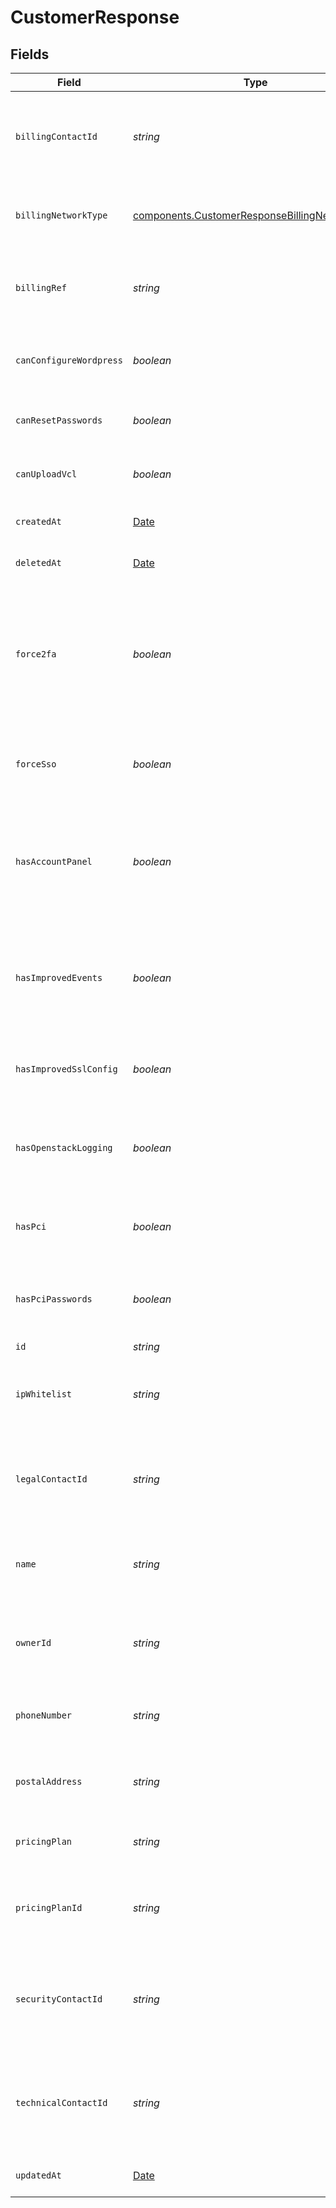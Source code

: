 # CustomerResponse


## Fields

| Field                                                                                                                    | Type                                                                                                                     | Required                                                                                                                 | Description                                                                                                              | Example                                                                                                                  |
| ------------------------------------------------------------------------------------------------------------------------ | ------------------------------------------------------------------------------------------------------------------------ | ------------------------------------------------------------------------------------------------------------------------ | ------------------------------------------------------------------------------------------------------------------------ | ------------------------------------------------------------------------------------------------------------------------ |
| `billingContactId`                                                                                                       | *string*                                                                                                                 | :heavy_minus_sign:                                                                                                       | The alphanumeric string representing the primary billing contact.                                                        |                                                                                                                          |
| `billingNetworkType`                                                                                                     | [components.CustomerResponseBillingNetworkType](../../../sdk/models/components/customerresponsebillingnetworktype.md)    | :heavy_minus_sign:                                                                                                       | Customer's current network revenue type.                                                                                 |                                                                                                                          |
| `billingRef`                                                                                                             | *string*                                                                                                                 | :heavy_minus_sign:                                                                                                       | Used for adding purchased orders to customer's account.                                                                  |                                                                                                                          |
| `canConfigureWordpress`                                                                                                  | *boolean*                                                                                                                | :heavy_minus_sign:                                                                                                       | Whether this customer can view or edit wordpress.                                                                        |                                                                                                                          |
| `canResetPasswords`                                                                                                      | *boolean*                                                                                                                | :heavy_minus_sign:                                                                                                       | Whether this customer can reset passwords.                                                                               |                                                                                                                          |
| `canUploadVcl`                                                                                                           | *boolean*                                                                                                                | :heavy_minus_sign:                                                                                                       | Whether this customer can upload VCL.                                                                                    |                                                                                                                          |
| `createdAt`                                                                                                              | [Date](https://developer.mozilla.org/en-US/docs/Web/JavaScript/Reference/Global_Objects/Date)                            | :heavy_minus_sign:                                                                                                       | Date and time in ISO 8601 format.                                                                                        | 2020-04-09 18:14:30 +0000 UTC                                                                                            |
| `deletedAt`                                                                                                              | [Date](https://developer.mozilla.org/en-US/docs/Web/JavaScript/Reference/Global_Objects/Date)                            | :heavy_minus_sign:                                                                                                       | Date and time in ISO 8601 format.                                                                                        | 2020-04-09 18:14:30 +0000 UTC                                                                                            |
| `force2fa`                                                                                                               | *boolean*                                                                                                                | :heavy_minus_sign:                                                                                                       | Specifies whether 2FA is forced or not forced on the customer account. Logs out non-2FA users once 2FA is force enabled. |                                                                                                                          |
| `forceSso`                                                                                                               | *boolean*                                                                                                                | :heavy_minus_sign:                                                                                                       | Specifies whether SSO is forced or not forced on the customer account.                                                   |                                                                                                                          |
| `hasAccountPanel`                                                                                                        | *boolean*                                                                                                                | :heavy_minus_sign:                                                                                                       | Specifies whether the account has access or does not have access to the account panel.                                   |                                                                                                                          |
| `hasImprovedEvents`                                                                                                      | *boolean*                                                                                                                | :heavy_minus_sign:                                                                                                       | Specifies whether the account has access or does not have access to the improved events.                                 |                                                                                                                          |
| `hasImprovedSslConfig`                                                                                                   | *boolean*                                                                                                                | :heavy_minus_sign:                                                                                                       | Whether this customer can view or edit the SSL config.                                                                   |                                                                                                                          |
| `hasOpenstackLogging`                                                                                                    | *boolean*                                                                                                                | :heavy_minus_sign:                                                                                                       | Specifies whether the account has enabled or not enabled openstack logging.                                              |                                                                                                                          |
| `hasPci`                                                                                                                 | *boolean*                                                                                                                | :heavy_minus_sign:                                                                                                       | Specifies whether the account can edit PCI for a service.                                                                |                                                                                                                          |
| `hasPciPasswords`                                                                                                        | *boolean*                                                                                                                | :heavy_minus_sign:                                                                                                       | Specifies whether PCI passwords are required for the account.                                                            |                                                                                                                          |
| `id`                                                                                                                     | *string*                                                                                                                 | :heavy_minus_sign:                                                                                                       | N/A                                                                                                                      | x4xCwxxJxGCx123Rx5xTx                                                                                                    |
| `ipWhitelist`                                                                                                            | *string*                                                                                                                 | :heavy_minus_sign:                                                                                                       | The range of IP addresses authorized to access the customer account.                                                     |                                                                                                                          |
| `legalContactId`                                                                                                         | *string*                                                                                                                 | :heavy_minus_sign:                                                                                                       | The alphanumeric string identifying the account's legal contact.                                                         |                                                                                                                          |
| `name`                                                                                                                   | *string*                                                                                                                 | :heavy_minus_sign:                                                                                                       | The name of the customer, generally the company name.                                                                    |                                                                                                                          |
| `ownerId`                                                                                                                | *string*                                                                                                                 | :heavy_minus_sign:                                                                                                       | The alphanumeric string identifying the account owner.                                                                   |                                                                                                                          |
| `phoneNumber`                                                                                                            | *string*                                                                                                                 | :heavy_minus_sign:                                                                                                       | The phone number associated with the account.                                                                            |                                                                                                                          |
| `postalAddress`                                                                                                          | *string*                                                                                                                 | :heavy_minus_sign:                                                                                                       | The postal address associated with the account.                                                                          |                                                                                                                          |
| `pricingPlan`                                                                                                            | *string*                                                                                                                 | :heavy_minus_sign:                                                                                                       | The pricing plan this customer is under.                                                                                 |                                                                                                                          |
| `pricingPlanId`                                                                                                          | *string*                                                                                                                 | :heavy_minus_sign:                                                                                                       | The alphanumeric string identifying the pricing plan.                                                                    |                                                                                                                          |
| `securityContactId`                                                                                                      | *string*                                                                                                                 | :heavy_minus_sign:                                                                                                       | The alphanumeric string identifying the account's security contact.                                                      |                                                                                                                          |
| `technicalContactId`                                                                                                     | *string*                                                                                                                 | :heavy_minus_sign:                                                                                                       | The alphanumeric string identifying the account's technical contact.                                                     |                                                                                                                          |
| `updatedAt`                                                                                                              | [Date](https://developer.mozilla.org/en-US/docs/Web/JavaScript/Reference/Global_Objects/Date)                            | :heavy_minus_sign:                                                                                                       | Date and time in ISO 8601 format.                                                                                        | 2020-04-09 18:14:30 +0000 UTC                                                                                            |